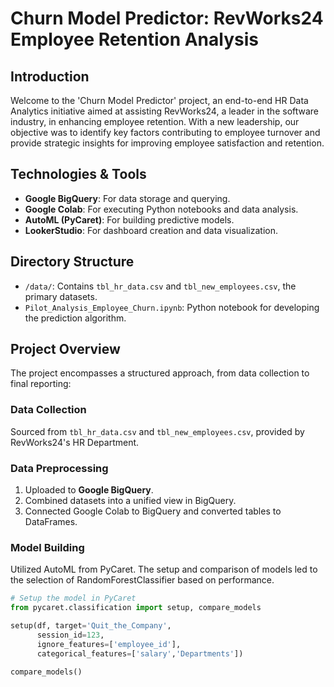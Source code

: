 # Churn Model Predictor: RevWorks24 Employee Retention Analysis

## Introduction
Welcome to the 'Churn Model Predictor' project, an end-to-end HR Data Analytics initiative aimed at assisting RevWorks24, a leader in the software industry, in enhancing employee retention. With a new leadership, our objective was to identify key factors contributing to employee turnover and provide strategic insights for improving employee satisfaction and retention.

## Technologies & Tools
- **Google BigQuery**: For data storage and querying.
- **Google Colab**: For executing Python notebooks and data analysis.
- **AutoML (PyCaret)**: For building predictive models.
- **LookerStudio**: For dashboard creation and data visualization.

## Directory Structure
- `/data/`: Contains `tbl_hr_data.csv` and `tbl_new_employees.csv`, the primary datasets.
- `Pilot_Analysis_Employee_Churn.ipynb`: Python notebook for developing the prediction algorithm.

## Project Overview
The project encompasses a structured approach, from data collection to final reporting:

### Data Collection
Sourced from `tbl_hr_data.csv` and `tbl_new_employees.csv`, provided by RevWorks24's HR Department.

### Data Preprocessing
1. Uploaded to **Google BigQuery**.
2. Combined datasets into a unified view in BigQuery.
3. Connected Google Colab to BigQuery and converted tables to DataFrames.

### Model Building
Utilized AutoML from PyCaret. The setup and comparison of models led to the selection of RandomForestClassifier based on performance.

```python
# Setup the model in PyCaret
from pycaret.classification import setup, compare_models

setup(df, target='Quit_the_Company', 
      session_id=123,
      ignore_features=['employee_id'],
      categorical_features=['salary','Departments'])

compare_models()
